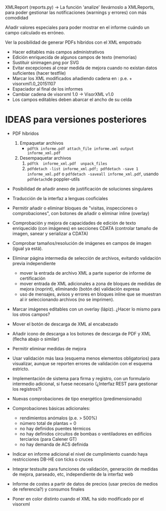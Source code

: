 XMLReport (reports.py) -> La función 'analize' llevárnoslo a XMLReports, para poder gestionar las notificaciones
(warnings y errores) con más comodidad

Añadir valores especiales para poder mostrar en el informe cuándo un campo calculado es erróneo.

Ver la posibilidad de generar PDFs híbridos con el XML empotrado

- Hacer editables más campos administrativos
- Edición enriquecida de algunos campos de texto (memorias)
- Sustituir sinimagen.png por SVG
- Evitar excepciones al crear medida de mejora cuando no existan datos suficientes (hacer testfile)
- Marcar los XML modificados añadiendo cadena en <Procedimiento>: p.e. + visorxml1.0_20151107
- Espaciador al final de los informes
- Cambiar cadena de visorxml 1.0 -> VisorXML v1.0
- Los campos editables deben abarcar el ancho de su celda

IDEAS para versiones posteriores
================================

- PDF híbridos
    1. Empaquetar archivos
        - `pdftk informe.pdf attach_file informe.xml output informe_xml.pdf`
    2. Desempaquetar archivos
        1. `pdftk  informe_xml.pdf  unpack_files`
        2. `pdfdetach -list informe_xml.pdf; pdfdetach -save 1 informe_xml.pdf` o `pdfdetach -saveall informe_xml.pdf`, usando `pdfdetach`de poppler-utils
- Posibilidad de añadir anexo de justificación de soluciones singulares
- Traducción de la interfaz a lenguas cooficiales
- Permitir añadir o eliminar bloques de "visitas, inspecciones o comprobaciones", con botones de añadir o eliminar inline (overlay)
- Comprobación y mejora de capacidades de edición de texto enriquecido (con imágenes) en secciones CDATA (controlar tamaño de imagen, sanear y serializar a CDATA)
- Comprobar tamaños/resolución de imágenes en campos de imagen (igual ya está).

- Eliminar página intermedia de selección de archivos, evitando validación previa independiente
    - mover la entrada de archivo XML a parte superior de informe de certificación
    - mover entrada de XML adicionales a zona de bloques de medidas de mejora (noprint), eliminando (botón de) validación expresa
    - uso de mensajes, avisos y errores en bloques inline que se muestran al ir seleccionando archivos (no se imprimen).
- Marcar imágenes editables con un overlay (lápiz). ¿Hacer lo mismo para los otros campos?
- Mover el botón de descarga de XML al encabezado
- Añadir icono de descarga a los botones de descarga de PDF y XML (flecha abajo o similar)
- Permitir eliminar medidas de mejora
- Usar validación más laxa (esquema menos elementos obligatorios) para visualizar, aunque se reporten errores de validación con el esquema estricto.

- Implementación de sistema para firma y registro, con un formulario intermedio adicional, si fuese necesario (¿Interfaz REST para gestionar los registros?)
- Nuevas comprobaciones de tipo energético (predimensionado)
- Comprobaciones básicas adicionales:
    - rendimientos anómalos (p.e. > 500%)
    - número total de plantas = 0
    - no hay definidos puentes térmicos
    - no hay definidos circuitos de bombas o ventiladores en edificios terciarios (para Calener GT)
    - no hay demanda de ACS definida
- Indicar en informe adicional el nivel de cumplimiento cuando haya restricciones DB-HE con ticks o cruces
- Integrar testsuite para funciones de validación, generación de medidas de mejora, parseado, etc, independiente de la interfaz web
- Informe de costes a partir de datos de precios (usar precios de medios de referencia?) y consumos finales
- Poner en color distinto cuando el XML ha sido modificado por el visorxml

